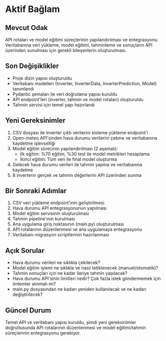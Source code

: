 # Aktif Bağlam

## Mevcut Odak
API rotaları ve model eğitimi süreçlerinin yapılandırılması ve entegrasyonu. Veritabanına veri yükleme, model eğitimi, tahminleme ve sonuçların API üzerinden sunulması için gerekli bileşenlerin oluşturulması.

## Son Değişiklikler
- Proje dizin yapısı oluşturuldu
- Veritabanı modelleri (Inverter, InverterData, InverterPrediction, Model) tanımlandı
- Pydantic şemaları ile veri doğrulama yapısı kuruldu
- API endpoint'leri (inverter, tahmin ve model rotaları) oluşturuldu
- Tahmin servisi için temel yapı hazırlandı

## Yeni Gereksinimler
1. CSV dosyası ile inverter çıktı verilerini sisteme yükleme endpoint'i
2. Open-meteo API'sinden hava durumu verilerini çekme ve veritabanına kaydetme işlevselliği
3. Model eğitim sürecinin yapılandırılması (2 aşamalı):
   - İlk eğitim: %70 eğitim, %30 test ile model metrikleri hesaplama
   - İkinci eğitim: Tüm veri ile final model oluşturma
4. Gelecek hava durumu verileri ile tahmin yapma ve veritabanına kaydetme
5. 8 inverterın gerçek ve tahmin değerlerini API üzerinden sunma

## Bir Sonraki Adımlar
1. CSV veri yükleme endpoint'inin geliştirilmesi
2. Hava durumu API entegrasyonunun yapılması
3. Model eğitim servisinin oluşturulması
4. Tahmin pipeline'ının kurulması
5. Ana uygulama giriş noktasının (main.py) oluşturulması
6. API rotalarının düzenlenmesi ve ana uygulamaya entegrasyonu
7. Veritabanı migrasyon scriptlerinin hazırlanması

## Açık Sorular
- Hava durumu verileri ne sıklıkla çekilecek?
- Model eğitim işlemi ne sıklıkla ve nasıl tetiklenecek (manuel/otomatik)?
- Tahmin sonuçları için ne kadar ileriye tahmin yapılacak?
- Hava durumu API'sinin limitleri nedir? Çok fazla istek göndermemek için önlemler alınmalı mı?
- main.py dosyasından ne kadarı yeniden kullanılacak ve ne kadarı değiştirilecek?

## Güncel Durum
Temel API ve veritabanı yapısı kuruldu, şimdi yeni gereksinimler doğrultusunda API rotalarının düzenlenmesi ve model eğitimi/tahmin süreçlerinin entegrasyonu gerekiyor. 